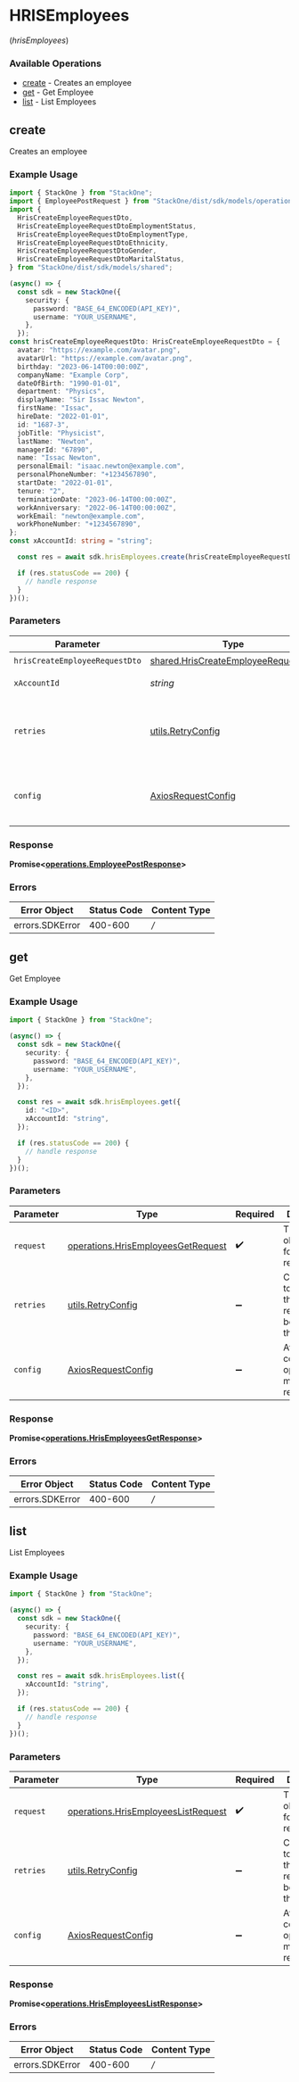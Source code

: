# HRISEmployees
(*hrisEmployees*)

### Available Operations

* [create](#create) - Creates an employee
* [get](#get) - Get Employee
* [list](#list) - List Employees

## create

Creates an employee

### Example Usage

```typescript
import { StackOne } from "StackOne";
import { EmployeePostRequest } from "StackOne/dist/sdk/models/operations";
import {
  HrisCreateEmployeeRequestDto,
  HrisCreateEmployeeRequestDtoEmploymentStatus,
  HrisCreateEmployeeRequestDtoEmploymentType,
  HrisCreateEmployeeRequestDtoEthnicity,
  HrisCreateEmployeeRequestDtoGender,
  HrisCreateEmployeeRequestDtoMaritalStatus,
} from "StackOne/dist/sdk/models/shared";

(async() => {
  const sdk = new StackOne({
    security: {
      password: "BASE_64_ENCODED(API_KEY)",
      username: "YOUR_USERNAME",
    },
  });
const hrisCreateEmployeeRequestDto: HrisCreateEmployeeRequestDto = {
  avatar: "https://example.com/avatar.png",
  avatarUrl: "https://example.com/avatar.png",
  birthday: "2023-06-14T00:00:00Z",
  companyName: "Example Corp",
  dateOfBirth: "1990-01-01",
  department: "Physics",
  displayName: "Sir Issac Newton",
  firstName: "Issac",
  hireDate: "2022-01-01",
  id: "1687-3",
  jobTitle: "Physicist",
  lastName: "Newton",
  managerId: "67890",
  name: "Issac Newton",
  personalEmail: "isaac.newton@example.com",
  personalPhoneNumber: "+1234567890",
  startDate: "2022-01-01",
  tenure: "2",
  terminationDate: "2023-06-14T00:00:00Z",
  workAnniversary: "2022-06-14T00:00:00Z",
  workEmail: "newton@example.com",
  workPhoneNumber: "+1234567890",
};
const xAccountId: string = "string";

  const res = await sdk.hrisEmployees.create(hrisCreateEmployeeRequestDto, xAccountId);

  if (res.statusCode == 200) {
    // handle response
  }
})();
```

### Parameters

| Parameter                                                                                         | Type                                                                                              | Required                                                                                          | Description                                                                                       |
| ------------------------------------------------------------------------------------------------- | ------------------------------------------------------------------------------------------------- | ------------------------------------------------------------------------------------------------- | ------------------------------------------------------------------------------------------------- |
| `hrisCreateEmployeeRequestDto`                                                                    | [shared.HrisCreateEmployeeRequestDto](../../../sdk/models/shared/hriscreateemployeerequestdto.md) | :heavy_check_mark:                                                                                | N/A                                                                                               |
| `xAccountId`                                                                                      | *string*                                                                                          | :heavy_check_mark:                                                                                | The account identifier                                                                            |
| `retries`                                                                                         | [utils.RetryConfig](../../internal/utils/retryconfig.md)                                          | :heavy_minus_sign:                                                                                | Configuration to override the default retry behavior of the client.                               |
| `config`                                                                                          | [AxiosRequestConfig](https://axios-http.com/docs/req_config)                                      | :heavy_minus_sign:                                                                                | Available config options for making requests.                                                     |


### Response

**Promise<[operations.EmployeePostResponse](../../sdk/models/operations/employeepostresponse.md)>**
### Errors

| Error Object    | Status Code     | Content Type    |
| --------------- | --------------- | --------------- |
| errors.SDKError | 400-600         | */*             |

## get

Get Employee

### Example Usage

```typescript
import { StackOne } from "StackOne";

(async() => {
  const sdk = new StackOne({
    security: {
      password: "BASE_64_ENCODED(API_KEY)",
      username: "YOUR_USERNAME",
    },
  });

  const res = await sdk.hrisEmployees.get({
    id: "<ID>",
    xAccountId: "string",
  });

  if (res.statusCode == 200) {
    // handle response
  }
})();
```

### Parameters

| Parameter                                                                                    | Type                                                                                         | Required                                                                                     | Description                                                                                  |
| -------------------------------------------------------------------------------------------- | -------------------------------------------------------------------------------------------- | -------------------------------------------------------------------------------------------- | -------------------------------------------------------------------------------------------- |
| `request`                                                                                    | [operations.HrisEmployeesGetRequest](../../sdk/models/operations/hrisemployeesgetrequest.md) | :heavy_check_mark:                                                                           | The request object to use for the request.                                                   |
| `retries`                                                                                    | [utils.RetryConfig](../../internal/utils/retryconfig.md)                                     | :heavy_minus_sign:                                                                           | Configuration to override the default retry behavior of the client.                          |
| `config`                                                                                     | [AxiosRequestConfig](https://axios-http.com/docs/req_config)                                 | :heavy_minus_sign:                                                                           | Available config options for making requests.                                                |


### Response

**Promise<[operations.HrisEmployeesGetResponse](../../sdk/models/operations/hrisemployeesgetresponse.md)>**
### Errors

| Error Object    | Status Code     | Content Type    |
| --------------- | --------------- | --------------- |
| errors.SDKError | 400-600         | */*             |

## list

List Employees

### Example Usage

```typescript
import { StackOne } from "StackOne";

(async() => {
  const sdk = new StackOne({
    security: {
      password: "BASE_64_ENCODED(API_KEY)",
      username: "YOUR_USERNAME",
    },
  });

  const res = await sdk.hrisEmployees.list({
    xAccountId: "string",
  });

  if (res.statusCode == 200) {
    // handle response
  }
})();
```

### Parameters

| Parameter                                                                                      | Type                                                                                           | Required                                                                                       | Description                                                                                    |
| ---------------------------------------------------------------------------------------------- | ---------------------------------------------------------------------------------------------- | ---------------------------------------------------------------------------------------------- | ---------------------------------------------------------------------------------------------- |
| `request`                                                                                      | [operations.HrisEmployeesListRequest](../../sdk/models/operations/hrisemployeeslistrequest.md) | :heavy_check_mark:                                                                             | The request object to use for the request.                                                     |
| `retries`                                                                                      | [utils.RetryConfig](../../internal/utils/retryconfig.md)                                       | :heavy_minus_sign:                                                                             | Configuration to override the default retry behavior of the client.                            |
| `config`                                                                                       | [AxiosRequestConfig](https://axios-http.com/docs/req_config)                                   | :heavy_minus_sign:                                                                             | Available config options for making requests.                                                  |


### Response

**Promise<[operations.HrisEmployeesListResponse](../../sdk/models/operations/hrisemployeeslistresponse.md)>**
### Errors

| Error Object    | Status Code     | Content Type    |
| --------------- | --------------- | --------------- |
| errors.SDKError | 400-600         | */*             |
